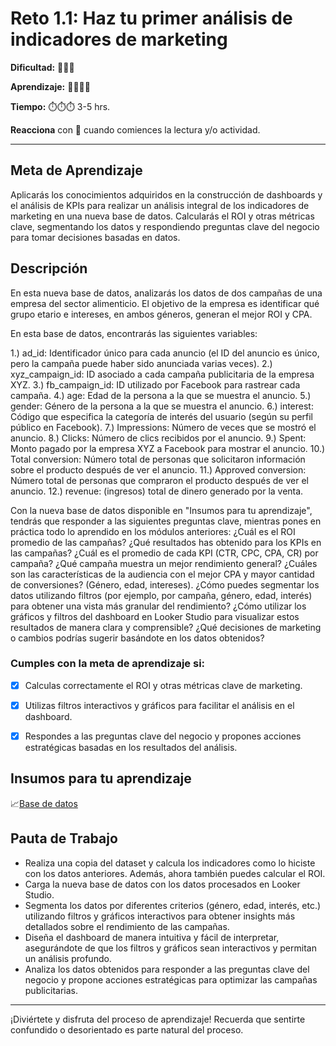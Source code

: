 # Reto 1.1: Haz tu primer análisis de indicadores de marketing


**Dificultad:** 🌻🌻🌻


**Aprendizaje:** 🍯🍯🍯🍯


**Tiempo:** ⏱️️⏱️️⏱️️ 3-5 hrs.


**Reacciona** con 👀 cuando comiences la lectura y/o actividad.


---

## Meta de Aprendizaje
Aplicarás los conocimientos adquiridos en la construcción de dashboards y el análisis de KPIs para realizar un análisis integral de los indicadores de marketing en una nueva base de datos. Calcularás el ROI y otras métricas clave, segmentando los datos y respondiendo preguntas clave del negocio para tomar decisiones basadas en datos.


## Descripción
En esta nueva base de datos, analizarás los datos de dos campañas de una empresa del sector alimenticio. El objetivo de la empresa es identificar qué grupo etario e intereses, en ambos géneros, generan el mejor ROI y CPA.

En esta base de datos, encontrarás las siguientes variables:


1.) ad_id: Identificador único para cada anuncio (el ID del anuncio es único, pero la campaña puede haber sido anunciada varias veces).
2.) xyz_campaign_id: ID asociado a cada campaña publicitaria de la empresa XYZ.
3.) fb_campaign_id: ID utilizado por Facebook para rastrear cada campaña.
4.) age: Edad de la persona a la que se muestra el anuncio.
5.) gender: Género de la persona a la que se muestra el anuncio.
6.) interest: Código que especifica la categoría de interés del usuario (según su perfil público en Facebook).
7.) Impressions: Número de veces que se mostró el anuncio.
8.) Clicks: Número de clics recibidos por el anuncio.
9.) Spent: Monto pagado por la empresa XYZ a Facebook para mostrar el anuncio.
10.) Total conversion: Número total de personas que solicitaron información sobre el producto después de ver el anuncio.
11.) Approved conversion: Número total de personas que compraron el producto después de ver el anuncio.
12.) revenue: (ingresos) total de dinero generado por la venta.

Con la nueva base de datos disponible en "Insumos para tu aprendizaje", tendrás que responder a las siguientes preguntas clave, mientras pones en práctica todo lo aprendido en los módulos anteriores: 
¿Cuál es el ROI promedio de las campañas?
¿Qué resultados has obtenido para los KPIs en las campañas?
¿Cuál es el promedio de cada KPI (CTR, CPC, CPA, CR) por campaña?
¿Qué campaña muestra un mejor rendimiento general?
¿Cuáles son las características de la audiencia con el mejor CPA y mayor cantidad de conversiones? (Género, edad, intereses).
¿Cómo puedes segmentar los datos utilizando filtros (por ejemplo, por campaña, género, edad, interés) para obtener una vista más granular del rendimiento?
¿Cómo utilizar los gráficos y filtros del dashboard en Looker Studio para visualizar estos resultados de manera clara y comprensible?
¿Qué decisiones de marketing o cambios podrías sugerir basándote en los datos obtenidos?

### Cumples con la meta de aprendizaje si:
- [x] Calculas correctamente el ROI y otras métricas clave de marketing.
- [x] Utilizas filtros interactivos y gráficos para facilitar el análisis en el dashboard.
- [x] Respondes a las preguntas clave del negocio y propones acciones estratégicas basadas en los resultados del análisis.


## Insumos para tu aprendizaje
📈[Base de datos](https://docs.google.com/spreadsheets/d/1R9whmGqq4SKVFVAuCUhv87hBUvkKG5Zc5a7kVfDjCwY/copy?)

## Pauta de Trabajo
- Realiza una copia del dataset y calcula los indicadores como lo hiciste con los datos anteriores. Además, ahora también puedes calcular el ROI.  
- Carga la nueva base de datos con los datos procesados en Looker Studio.  
- Segmenta los datos por diferentes criterios (género, edad, interés, etc.) utilizando filtros y gráficos interactivos para obtener insights más detallados sobre el rendimiento de las campañas.  
- Diseña el dashboard de manera intuitiva y fácil de interpretar, asegurándote de que los filtros y gráficos sean interactivos y permitan un análisis profundo.  
- Analiza los datos obtenidos para responder a las preguntas clave del negocio y propone acciones estratégicas para optimizar las campañas publicitarias.


---


¡Diviértete y disfruta del proceso de aprendizaje! Recuerda que sentirte confundido o desorientado es parte natural del proceso.
